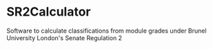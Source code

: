 # SR2Calculator
Software to calculate classifications from module grades under Brunel University London's Senate Regulation 2
